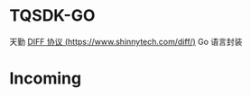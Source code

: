 # TQSDK-GO

天勤 [DIFF 协议 (https://www.shinnytech.com/diff/)](https://www.shinnytech.com/diff/) Go 语言封装

# Incoming
